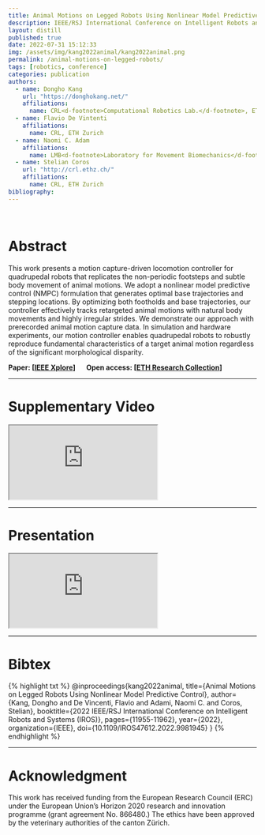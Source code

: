 ```yaml
---
title: Animal Motions on Legged Robots Using Nonlinear Model Predictive Control
description: IEEE/RSJ International Conference on Intelligent Robots and Systems (IROS 2022)
layout: distill
published: true
date: 2022-07-31 15:12:33
img: /assets/img/kang2022animal/kang2022animal.png
permalink: /animal-motions-on-legged-robots/
tags: [robotics, conference]
categories: publication
authors:
  - name: Dongho Kang
    url: "https://donghokang.net/"
    affiliations:
      name: CRL<d-footnote>Computational Robotics Lab.</d-footnote>, ETH Zurich
  - name: Flavio De Vintenti
    affiliations:
      name: CRL, ETH Zurich
  - name: Naomi C. Adam
    affiliations:
      name: LMB<d-footnote>Laboratory for Movement Biomechanics</d-footnote>, ETH Zurich
  - name: Stelian Coros
    url: "http://crl.ethz.ch/"
    affiliations:
      name: CRL, ETH Zurich
bibliography:
---
```


<div class="row">
  <div class="col-sm mt-3 mt-md-0">
      <img class="img-fluid" src="{{ '/assets/img/kang2022animal/kang2022animal.png' | relative_url }}" alt="" title="teaser"/>
  </div>
</div>

<br>

# Abstract

This work presents a motion capture-driven locomotion controller for quadrupedal robots that replicates the non-periodic footsteps and subtle body movement of animal motions. 
We adopt a nonlinear model predictive control (NMPC) formulation that generates optimal base trajectories and stepping locations. By optimizing both footholds and base trajectories, our controller effectively tracks retargeted animal motions with natural body movements and highly irregular strides. 
We demonstrate our approach with prerecorded animal motion capture data. In simulation and hardware experiments, our motion controller enables quadrupedal robots to robustly reproduce fundamental characteristics of a target animal motion regardless of the significant morphological disparity.

**Paper: [[IEEE Xplore](https://ieeexplore.ieee.org/document/9981945)]** &emsp; **Open access: [[ETH Research Collection](https://www.research-collection.ethz.ch/handle/20.500.11850/589749)]**

-----

# Supplementary Video

<div class="embed-responsive embed-responsive-16by9">
  <iframe class="embed-responsive-item" src="https://www.youtube.com/embed/TVV_GcNZ0Ts" allowfullscreen></iframe>
</div>

-----

# Presentation

<div class="embed-responsive embed-responsive-16by9">
  <iframe class="embed-responsive-item" src="https://www.youtube.com/embed/nv2VcuxtL4s" allowfullscreen></iframe>
</div>

-----

# Bibtex

{% highlight txt %}
@inproceedings{kang2022animal,
  title={Animal Motions on Legged Robots Using Nonlinear Model Predictive Control}, 
  author={Kang, Dongho and De Vincenti, Flavio and Adami, Naomi C. and Coros, Stelian},
  booktitle={2022 IEEE/RSJ International Conference on Intelligent Robots and Systems (IROS)}, 
  pages={11955-11962},
  year={2022},
  organization={IEEE},
  doi={10.1109/IROS47612.2022.9981945}
}
{% endhighlight %}

-----

# Acknowledgment

This work has received funding from the European Research Council (ERC) under the European Union’s Horizon 2020 research and innovation programme (grant agreement No. 866480.) The ethics have been approved by the veterinary authorities of the canton Z&uuml;rich.